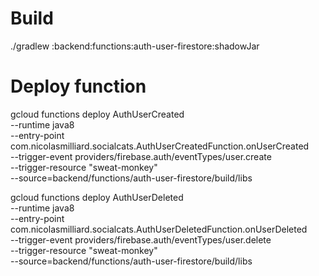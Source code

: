 # Build

./gradlew :backend:functions:auth-user-firestore:shadowJar

# Deploy function

gcloud functions deploy AuthUserCreated \
--runtime java8 \
--entry-point com.nicolasmilliard.socialcats.AuthUserCreatedFunction.onUserCreated \
--trigger-event providers/firebase.auth/eventTypes/user.create \
--trigger-resource "sweat-monkey" \
--source=backend/functions/auth-user-firestore/build/libs

gcloud functions deploy AuthUserDeleted \
--runtime java8 \
--entry-point com.nicolasmilliard.socialcats.AuthUserDeletedFunction.onUserDeleted \
--trigger-event providers/firebase.auth/eventTypes/user.delete \
--trigger-resource "sweat-monkey" \
--source=backend/functions/auth-user-firestore/build/libs